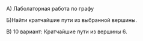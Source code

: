 А) Лаболаторная работа по графу

Б)Найти кратчайшие пути из выбранной вершины. 

В) 10 вариант:  Кратчайшие пути из вершины 6.
